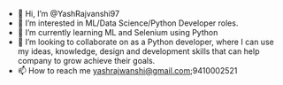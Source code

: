 - 👋 Hi, I’m @YashRajvanshi97
- 👀 I’m interested in ML/Data Science/Python Developer roles.
- 🌱 I’m currently learning ML and Selenium using Python
- 💞️ I’m looking to collaborate on as a Python developer, where I can use my ideas, knowledge, design and development skills that can help company to grow achieve their goals.
- 📫 How to reach me yashrajwanshi@gmail.com;9410002521

<!---
YashRajvanshi97/YashRajvanshi97 is a ✨ special ✨ repository because its `README.md` (this file) appears on your GitHub profile.
You can click the Preview link to take a look at your changes.
--->
